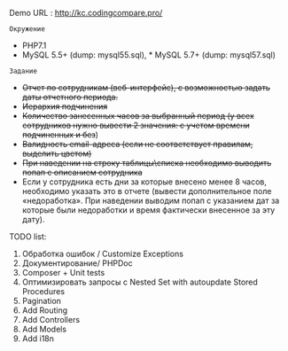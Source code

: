 Demo URL : http://kc.codingcompare.pro/

``Окружение``

* PHP7.1
* MySQL 5.5+ (dump: mysql55.sql), * MySQL 5.7+ (dump: mysql57.sql)

``Задание``

* ~~Отчет по сотрудникам (веб-интерфейс), с возможностью задать даты отчетного периода.~~
* ~~Иерархия подчинения~~
* ~~Количество занесенных часов за выбранный период (у всех сотрудников нужно вывести 2 значения: с учетом времени подчиненных и без~~)
* ~~Валидность email-адреса (если не соответствует правилам, выделить цветом)~~
* ~~При наведении на строку таблицы\списка необходимо выводить попап с описанием сотрудника~~
* Если у сотрудника есть дни за которые внесено менее 8 часов, необходимо указать это в отчете (вывести дополнительное поле «недоработка». При наведении выводим попап с указанием дат за которые были недоработки и время фактически внесенное за эту дату).

TODO list:
1. Обработка ошибок / Customize Exceptions
2. Документирование/ PHPDoc
3. Composer + Unit tests
4. Оптимизировать запросы с Nested Set with autoupdate Stored Procedures
5. Pagination
6. Add Routing
7. Add Controllers
8. Add Models
9. Add i18n